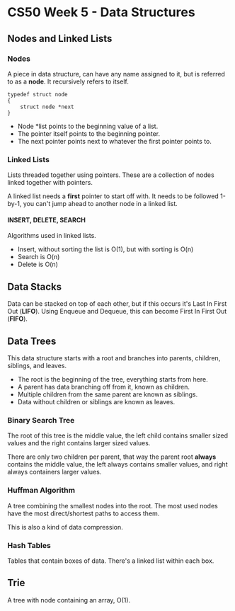 # CS50 Week 5 - Data Structures


## Nodes and Linked Lists

### Nodes
A piece in data structure, can have any name assigned to it, but is referred to as a **node**. It recursively refers to itself.

	typedef struct node
	{
		struct node *next
	}
	
* Node *list points to the beginning value of a list. 
* The pointer itself points to the beginning pointer. 
* The next pointer points next to whatever the first pointer points to.
	
### Linked Lists
Lists threaded together using pointers. These are a collection of nodes linked together with pointers.

A linked list needs a **first** pointer to start off with. It needs to be followed 1-by-1, you can't jump ahead to another node in a linked list.


#### INSERT, DELETE, SEARCH
Algorithms used in linked lists. 

* Insert, without sorting the list is O(1), but with sorting is O(n)
* Search is O(n)
* Delete is O(n)


## Data Stacks

Data can be stacked on top of each other, but if this occurs it's Last In First Out (**LIFO**). Using Enqueue and Dequeue, this can become First In First Out (**FIFO**).

## Data Trees
This data structure starts with a root and branches into parents, children, siblings, and leaves.

* The root is the beginning of the tree, everything starts from here.  
* A parent has data branching off from it, known as children.  
* Multiple children from the same parent are known as siblings.  
* Data without children or siblings are known as leaves.

### Binary Search Tree
The root of this tree is the middle value, the left child contains smaller sized values and the right contains larger sized values.

There are only two children per parent, that way the parent root **always** contains the middle value, the left always contains smaller values, and right always containers larger values.

### Huffman Algorithm
A tree combining the smallest nodes into the root. The most used nodes have the most direct/shortest paths to access them.

This is also a kind of data compression.

### Hash Tables
Tables that contain boxes of data. There's a linked list within each box.

## Trie
A tree with node containing an array, O(1).
